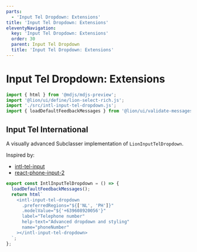 ```yaml
---
parts:
  - 'Input Tel Dropdown: Extensions'
title: 'Input Tel Dropdown: Extensions'
eleventyNavigation:
  key: 'Input Tel Dropdown: Extensions'
  order: 30
  parent: Input Tel Dropdown
  title: 'Input Tel Dropdown: Extensions'
---
```


# Input Tel Dropdown: Extensions

```js script
import { html } from '@mdjs/mdjs-preview';
import '@lion/ui/define/lion-select-rich.js';
import './src/intl-input-tel-dropdown.js';
import { loadDefaultFeedbackMessages } from '@lion/ui/validate-messages.js';
```

## Input Tel International

A visually advanced Subclasser implementation of `LionInputTelDropdown`.

Inspired by:

- [intl-tel-input](https://intl-tel-input.com/)
- [react-phone-input-2](https://github.com/bl00mber/react-phone-input-2)

```js preview-story
export const IntlInputTelDropdown = () => {
  loadDefaultFeedbackMessages();
  return html`
    <intl-input-tel-dropdown
      .preferredRegions="${['NL', 'PH']}"
      .modelValue="${'+639608920056'}"
      label="Telephone number"
      help-text="Advanced dropdown and styling"
      name="phoneNumber"
    ></intl-input-tel-dropdown>
  `;
};
```
